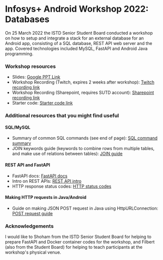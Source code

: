 # Infosys+ Android Workshop 2022: Databases

On 25 March 2022 the ISTD Senior Student Board conducted a workshop on how to setup and integrate a stack for an external database for an Android app, consisting of a SQL database, REST API web server and the app. Covered technologies included MySQL, FastAPI and Android Java programming.

### Workshop resources

- Slides: [Google PPT Link](https://docs.google.com/presentation/d/16GJkgiQ9oRC_JZBGMvpowuVJpXY9cDb7Pk0-8GO3H7M/edit#slide=id.g11ecb63cae4_0_352)
- Workshop Recording (Twitch, expires 2 weeks after workshop): [Twitch recording link](https://www.twitch.tv/videos/1436027311)
- Workshop Recording (Sharepoint, requires SUTD account): [Sharepoint recording link](https://sutdapac-my.sharepoint.com/:v:/g/personal/sean_gunawan_mymail_sutd_edu_sg/EdIy_CTkfktKjoFleto-x1UBSWuQs4aooSiAh8s0UV7EWA?e=fOffWg)
- Starter code: [Starter code link](https://github.com/naffins/infosysPlus_android_workshop_starter)

### Additional resources that you might find useful

#### SQL/MySQL
- Summary of common SQL commands (see end of page): [SQL command summary](https://www.w3schools.com/sql/sql_syntax.asp)
- JOIN keywords guide (keywords to combine rows from multiple tables, and make use of relations between tables): [JOIN guide](https://www.w3schools.com/sql/sql_join.asp)

#### REST API and FastAPI
- FastAPI docs: [FastAPI docs](https://fastapi.tiangolo.com/)
- Intro on REST APIs: [REST API intro](https://www.redhat.com/en/topics/api/what-is-a-rest-api)
- HTTP response status codes: [HTTP status codes](https://developer.mozilla.org/en-US/docs/Web/HTTP/Status)

#### Making HTTP requests in Java/Android
- Guide on making JSON POST request in Java using HttpURLConnection: [POST request guide](https://www.baeldung.com/httpurlconnection-post)

### Acknowledgements

I would like to Shoham from the ISTD Senior Student Board for helping to prepare FastAPI and Docker container codes for the workshop, and Filbert (also from the Student Board) for helping to teach participants at the workshop's physical venue.